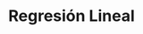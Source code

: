 ---
slug: regresion-lineal
title: Regresión Lineal
navigation: [
	{
		side: left,
		title: "Gradient Boosting",
		link: "gradient-boosting"
	},
	{
		side: right,
		title: "Regresión Polinómica",
		link: "regresion-polinomica"
	}
]
---